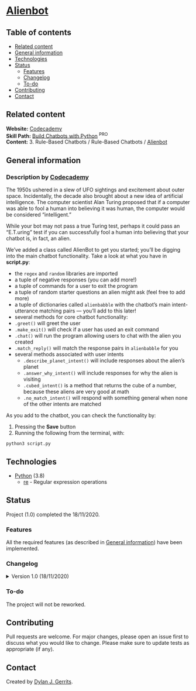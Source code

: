 # [Alienbot](https://www.codecademy.com/paths/build-chatbots-with-python/tracks/rule-based-chatbots/modules/rule-based-chatbots/projects/python-chatbot-alienbot) 

## Table of contents
- [Related content](#related-content)
- [General information](#general-information)
- [Technologies](#technologies)
- [Status](#status)
  - [Features](#features)
  - [Changelog](#changelog)
  - [To-do](#to-do)
 - [Contributing](#contributing)
- [Contact](#contact)

## Related content
**Website:** [Codecademy](https://www.codecademy.com/)  
**Skill Path:** [Build Chatbots with Python](https://www.codecademy.com/learn/paths/build-chatbots-with-python) <sup>PRO</sup>  
**Content:** 3. Rule-Based Chatbots / Rule-Based Chatbots / [Alienbot](https://www.codecademy.com/paths/build-chatbots-with-python/tracks/rule-based-chatbots/modules/rule-based-chatbots/projects/python-chatbot-alienbot)

## General information

### Description by [Codecademy](https://www.codecademy.com/)

The 1950s ushered in a slew of UFO sightings and excitement about outer space. Incidentally, the decade also brought about a new idea of artificial intelligence. The computer scientist Alan Turing proposed that if a computer was able to fool a human into believing it was human, the computer would be considered “intelligent.”

While your bot may not pass a true Turing test, perhaps it could pass an “E.T.uring” test if you can successfully fool a human into believing that your chatbot is, in fact, an alien.

We’ve added a class called AlienBot to get you started; you’ll be digging into the main chatbot functionality. Take a look at what you have in **script.py**:
- the `regex` and `random` libraries are imported
- a tuple of negative responses (you can add more!)
- a tuple of commands for a user to exit the program
- a tuple of random starter questions an alien might ask (feel free to add more)
- a tuple of dictionaries called `alienbabble` with the chatbot’s main intent-utterance matching pairs — you’ll add to this later!
- several methods for core chatbot functionality:
- `.greet()` will greet the user
- `.make_exit()` will check if a user has used an exit command
- `.chat()` will run the program allowing users to chat with the alien you created
- `.match_reply()` will match the response pairs in `alienbabble` for you
- several methods associated with user intents
    - `.describe_planet_intent()` will include responses about the alien’s planet
    - `.answer_why_intent()` will include responses for why the alien is visiting
    - `.cubed_intent()` is a method that returns the cube of a number, because these aliens are very good at math
    - `.no_match_intent()` will respond with something general when none of the other intents are matched

As you add to the chatbot, you can check the functionality by:
1. Pressing the **Save** button
2. Running the following from the terminal, with:
```
python3 script.py
```

## Technologies
- [Python](https://www.python.org/) (3.8)
    - [re](https://github.com/python/cpython/blob/3.9/Lib/re.py) - Regular expression operations

## Status
Project (1.0) completed the 18/11/2020. 

### Features
All the required features (as described in [General information](#general-information)) have been implemented.

### Changelog
<details markdown="block">
<summary>Version 1.0 (18/11/2020)</summary>

The key and value of the `alienbabble` dictionary have been inverted.  
The values have been modified to refer directly to the methods related to the intent.  
The `alienbabble` dictionary has been renamed `intents`.

</details>

### To-do
The project will not be reworked.

## Contributing
Pull requests are welcome. For major changes, please open an issue first to discuss what you would like to change.
Please make sure to update tests as appropriate (if any).

## Contact
Created by [Dylan J. Gerrits](https://github.com/Dyrits).
